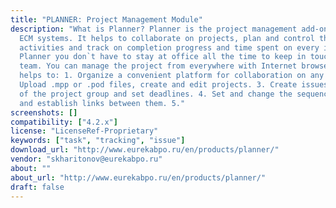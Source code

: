 ```yaml
---
title: "PLANNER: Project Management Module"
description: "What is Planner? Planner is the project management add-on for Alfresco-based
  ECM systems. It helps to collaborate on projects, plan and control the employees`
  activities and track on completion progress and time spent on every issue. With
  Planner you don`t have to stay at office all the time to keep in touch with project
  team. You can manage the project from everywhere with Internet browser. Planner
  helps to: 1. Organize a convenient platform for collaboration on any projects. 2.
  Upload .mpp or .pod files, create and edit projects. 3. Create issues for members
  of the project group and set deadlines. 4. Set and change the sequence of tasks
  and establish links between them. 5."
screenshots: []
compatibility: ["4.2.x"]
license: "LicenseRef-Proprietary"
keywords: ["task", "tracking", "issue"]
download_url: "http://www.eurekabpo.ru/en/products/planner/"
vendor: "skharitonov@eurekabpo.ru"
about: ""
about_url: "http://www.eurekabpo.ru/en/products/planner/"
draft: false
---
```

